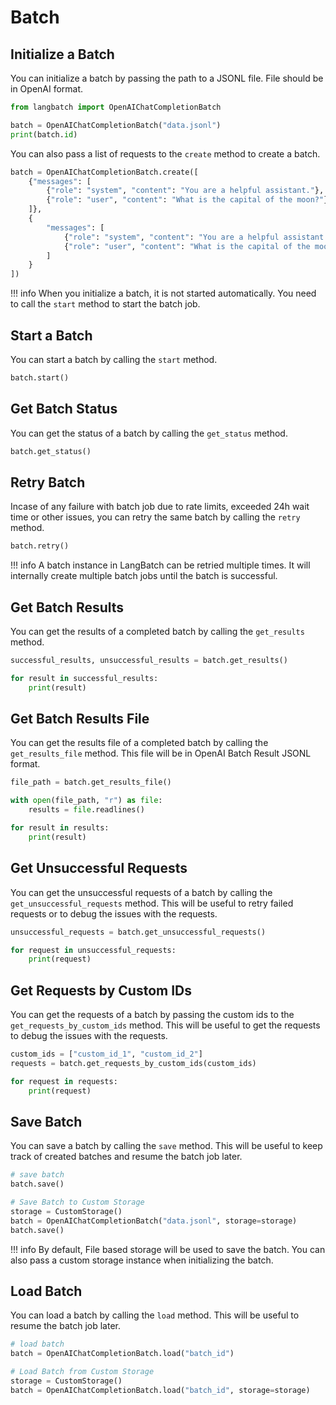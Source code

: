 # Batch

## Initialize a Batch

You can initialize a batch by passing the path to a JSONL file. File should be in OpenAI format.

```python
from langbatch import OpenAIChatCompletionBatch

batch = OpenAIChatCompletionBatch("data.jsonl")
print(batch.id)
```

You can also pass a list of requests to the `create` method to create a batch.

```python
batch = OpenAIChatCompletionBatch.create([
    {"messages": [
        {"role": "system", "content": "You are a helpful assistant."},
        {"role": "user", "content": "What is the capital of the moon?"}
    ]},
    {
        "messages": [
            {"role": "system", "content": "You are a helpful assistant."},
            {"role": "user", "content": "What is the capital of the moon?"}
        ]
    }
])
```

!!! info
    When you initialize a batch, it is not started automatically. You need to call the `start` method to start the batch job.

## Start a Batch

You can start a batch by calling the `start` method.

```python
batch.start()
```

## Get Batch Status

You can get the status of a batch by calling the `get_status` method.

```python
batch.get_status()
```

## Retry Batch

Incase of any failure with batch job due to rate limits, exceeded 24h wait time or other issues, you can retry the same batch by calling the `retry` method.

```python
batch.retry()
```

!!! info
    A batch instance in LangBatch can be retried multiple times. It will internally create multiple batch jobs until the batch is successful.

## Get Batch Results

You can get the results of a completed batch by calling the `get_results` method.

```python
successful_results, unsuccessful_results = batch.get_results()

for result in successful_results:
    print(result)
```

## Get Batch Results File

You can get the results file of a completed batch by calling the `get_results_file` method. This file will be in OpenAI Batch Result JSONL format.

```python
file_path = batch.get_results_file()

with open(file_path, "r") as file:
    results = file.readlines()

for result in results:
    print(result)
```

## Get Unsuccessful Requests

You can get the unsuccessful requests of a batch by calling the `get_unsuccessful_requests` method. This will be useful to retry failed requests or to debug the issues with the requests.

```python
unsuccessful_requests = batch.get_unsuccessful_requests()

for request in unsuccessful_requests:
    print(request)
```

## Get Requests by Custom IDs

You can get the requests of a batch by passing the custom ids to the `get_requests_by_custom_ids` method. This will be useful to get the requests to debug the issues with the requests.

```python
custom_ids = ["custom_id_1", "custom_id_2"]
requests = batch.get_requests_by_custom_ids(custom_ids)

for request in requests:
    print(request)
```

## Save Batch

You can save a batch by calling the `save` method. This will be useful to keep track of created batches and resume the batch job later.

```python
# save batch
batch.save()

# Save Batch to Custom Storage
storage = CustomStorage()
batch = OpenAIChatCompletionBatch("data.jsonl", storage=storage)
batch.save()
```

!!! info
    By default, File based storage will be used to save the batch. You can also pass a custom storage instance when initializing the batch.

## Load Batch

You can load a batch by calling the `load` method. This will be useful to resume the batch job later.

```python
# load batch
batch = OpenAIChatCompletionBatch.load("batch_id")

# Load Batch from Custom Storage
storage = CustomStorage()
batch = OpenAIChatCompletionBatch.load("batch_id", storage=storage)
```

